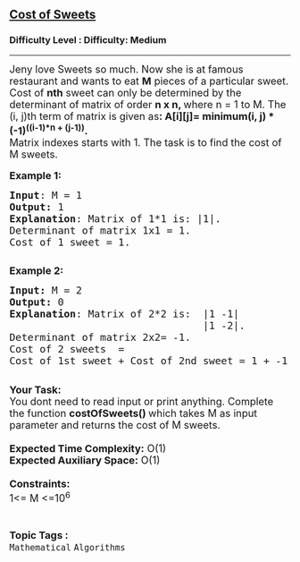 <h2><a href="https://www.geeksforgeeks.org/problems/cost-of-sweets0042/1?page=3&difficulty=Medium&status=unsolved,attempted&sortBy=accuracy">Cost of Sweets</a></h2><h3>Difficulty Level : Difficulty: Medium</h3><hr><div class="problems_problem_content__Xm_eO"><p><span style="font-size:18px">Jeny love Sweets&nbsp;so much. Now she is at famous restaurant and wants to eat <strong>M</strong>&nbsp;pieces of a particular&nbsp;sweet. Cost of <strong>nth</strong>&nbsp;sweet&nbsp;can only be determined by the determinant of matrix of order&nbsp;<strong>n</strong><strong>&nbsp;x n, </strong>where n&nbsp;=&nbsp;1 to M. The (i, j)th term of matrix is given as<strong>: A[i][j]= minimum(i, j) *(-1)<sup>((i-1)*n + (j-1))</sup>.</strong><br>
Matrix indexes starts with 1. The task is to&nbsp;find the cost of M sweets.</span><br>
<br>
<span style="font-size:18px"><strong>Example 1:</strong></span></p>

<pre><span style="font-size:18px"><strong>Input</strong>: M = 1
<strong>Output:</strong>&nbsp;1&nbsp;
<strong>Explanation</strong>: Matrix of 1*1 is: |1|.
Determinant of matrix 1x1 = 1.
Cost of 1 sweet&nbsp;= 1.</span><span style="font-size:18px">
</span>
</pre>

<p><span style="font-size:18px"><strong>Example 2:</strong></span></p>

<pre><span style="font-size:18px"><strong>Input: </strong>M = 2
<strong>Output:&nbsp;</strong>0
<strong>Explanation</strong>: Matrix of 2*2 is: &nbsp;|1 -1|
&nbsp;&nbsp; &nbsp; &nbsp; &nbsp; &nbsp; &nbsp; &nbsp; &nbsp; &nbsp; &nbsp; &nbsp; &nbsp; &nbsp;&nbsp;     |1 -2|.
Determinant of matrix 2x2= -1.
Cost of 2 sweets&nbsp; = 
Cost of 1st sweet&nbsp;+ Cost of 2nd sweet&nbsp;= 1 + -1 = 0.</span>
</pre>

<p><br>
<span style="font-size:18px"><strong>Your Task:&nbsp;&nbsp;</strong><br>
You dont need to read input or print anything. Complete the function <strong>costOfSweets()&nbsp;</strong>which takes M&nbsp;as input parameter and returns the cost of M sweets.<br>
<br>
<strong>Expected Time Complexity:</strong> O(1)<br>
<strong>Expected Auxiliary Space:</strong> O(1)<br>
<br>
<strong>Constraints:</strong><br>
1&lt;= M &lt;=10<sup>6</sup></span></p>
</div><br><p><span style=font-size:18px><strong>Topic Tags : </strong><br><code>Mathematical</code>&nbsp;<code>Algorithms</code>&nbsp;